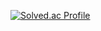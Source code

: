 [![Solved.ac Profile](http://mazassumnida.wtf/api/generate_badge?boj=ysy97)](https://solved.ac/ysy97)
